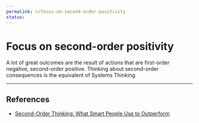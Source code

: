 ```yaml
---
permalink: n/focus-on-second-order-positivity
status: 
---
```

# Focus on second-order positivity

A lot of great outcomes are the result of actions that are first-order negative, second-order positive. Thinking about second-order consequences is the equivalent of Systems Thinking.

---

## References

- [Second-Order Thinking: What Smart People Use to Outperform](https://fs.blog/2016/04/second-order-thinking/)

